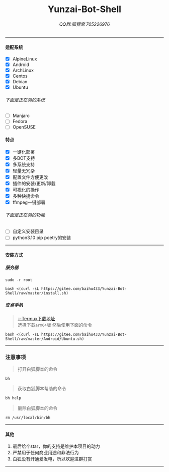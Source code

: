 <h1 align="center">Yunzai-Bot-Shell</h1>
<h6 align="center">QQ群:狐狸窝 705226976</h6>
<hr/>

#### 适配系统

- [x] AlpineLinux
- [x] Android
- [x] ArchLinux
- [x] Centos
- [x] Debian
- [x] Ubuntu
###### 下面是正在鸽的系统
- [ ] Manjaro
- [ ] Fedora
- [ ] OpenSUSE

#### 特点

- [x] 一键化部署
- [x] 多BOT支持
- [x] 多系统支持
- [x] 轻量无冗杂
- [x] 配置文件方便更改
- [x] 插件的安装/更新/卸载
- [x] 可视化的操作
- [x] 多种快捷命令
- [x] ffmpeg一键部署
###### 下面是正在鸽的功能
- [ ] 自定义安装目录
- [ ] python3.10 pip poetry的安装

<hr>

#### 安装方式

##### 服务器

```
sudo -r root
```

```
bash <(curl -sL https://gitee.com/baihu433/Yunzai-Bot-Shell/raw/master/install.sh)
```

##### 安卓手机

>[☞Termux下载地址](https://github.com/termux/termux-app/releases)<br>
>选择下载`arm64`版 然后使用下面的命令

```
bash <(curl -sL https://gitee.com/baihu433/Yunzai-Bot-Shell/raw/master/Android/Ubuntu.sh)
```

<hr>

### 注意事项

>打开白狐脚本的命令
```
bh
```
>获取白狐脚本帮助的命令
```
bh help
```
>删除白狐脚本的命令
```
rm /usr/local/bin/bh
```

<hr>

#### 其他

1. 最后给个star，你的支持是维护本项目的动力<br>
2. 严禁用于任何商业用途和非法行为<br>
3. 白狐没有开通爱发电，所以欢迎进群打赏<br>

<hr>